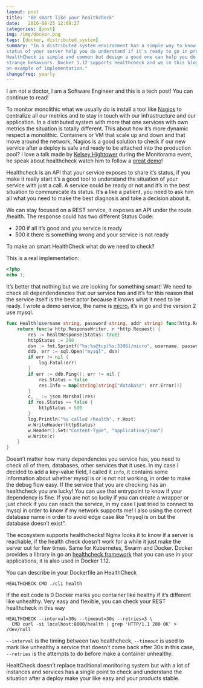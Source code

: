 ```yaml
---
layout: post
title:  "Be smart like your healthcheck"
date:   2016-08-25 12:08:27
categories: [post]
img: /img/docker.png
tags: [docker, distributed_system]
summary: "In a distributed system environment has a simple way to know the
status of your server help you do understand if it's ready to go in production.
HealthCheck is simple and common but design a good one can help you do avoid
strange behaviors. Docker 1.12 supports healthcheck and we in this blog I share
an example of implementation."
changefreq: yearly
---
```

I am not a doctor, I am a Software Engineer and this is a tech post! You can
continue to read!

To monitor monolithic what we usually do is install a tool
like [Nagios](https://www.nagios.org/) to centralize all our metrics and to
stay in touch with our infrastructure and our application.  In a distributed
system with more that one services with own metrics the situation is totally
different.  This about how it’s more dynamic respect a monolithic.  Containers
or VM that scale up and down and that move around the network, Nagios is a good
solution to check if our new service after a deploy is safe and ready to be
attached into the production pool?  I love a talk made by [Kelsey
Hightower](https://github.com/kelseyhightower) during the Monitorama event, he
speak about healthcheck watch him to follow a [great demo](
https://vimeo.com/173610242)!

Healthcheck is an API that your service exposes to share it’s status, if you
make it really start it’s a good tool to understand the situation of your
service with just a call.  A service could be ready or not and it’s in the best
situation to communicate its status.  It’s a like a patient, you need to ask
him all what you need to make the best diagnosis and take a decision about it.

We can stay focused on a REST service, it exposes an API under the route
/health. The response could has two different Status Code:

* 200 if all it’s good and you service is ready
* 500 it there is something wrong and your service is not ready

To make an smart HealthCheck what do we need to check?

This is a real implementation:

```php
<?php
echo 1;
```

It’s better that nothing but we are looking for something smart!  We need to
check all dependendencies that our service has and it’s for this reason that
the service itself is the best actor because it knows what it need to be ready.
I wrote a demo service, the name is [micro](
https://github.com/gianarb/micro/blob/master/handle/health.go), it’s in go and
the version 2 use
mysql.

```go
func Health(username string, password string, addr string) func(http.ResponseWriter, *http.Request) {
    return func(w http.ResponseWriter, r *http.Request) {
        res := healtResponse{Status: true}
        httpStatus := 200
        dsn := fmt.Sprintf("%s:%s@tcp(%s:3306)/micro", username, password, addr)
        ddb, err := sql.Open("mysql", dsn)
        if err != nil {
            log.Fatal(err)
        }
        if err := ddb.Ping(); err != nil {
            res.Status = false
            res.Info = map[string]string{"database": err.Error()}
        }
        c, _ := json.Marshal(res)
        if res.Status == false {
            httpStatus = 500
        }
        log.Println("%s called /health", r.Host)
        w.WriteHeader(httpStatus)
        w.Header().Set("Content-Type", "application/json")
        w.Write(c)
    }
}
```
Doesn’t matter how many dependencies you service has, you need to check all of
them, databases, other services that it uses.  In my case I decided to add a
key-value field, I called it `info`, it contains some information about whether
mysql is or is not not working, in order to make the debug flow easy.  If the
service that you are checking has an healthcheck you are lucky! You can use
that entrypoint to know if your dependency is fine.  If you are not so lucky if
you can create a wrapper or just check if you can reach the service, in my case
I just tried to connect to mysql in order to know if my network supports me! I
also using the correct database name in order to avoid edge case like “mysql is
on but the database doesn’t exist”.

The ecosystem supports healthchecks! Nginx looks it to know if a server is
reachable, if the health check doesn’t work for a while it just make the server
out for few times. Same for Kubernetes, Swarm and Docker.  Docker provides a
library in go an [healthcheck
framework](https://github.com/docker/go-healthcheck) that you can use in your
applications, it is also used in Docker 1.12.

You can describe in your  Dockerfile an HealthCheck

```
HEALTHCHECK CMD ./cli health
```

If the exit code is 0 Docker marks you container like healthy if it’s different like unhealthy.
Very easy and flexible, you can check your REST healthcheck in this way

```
HEALTHCHECK --interval=30s --timeout=30s --retries=3 \
  CMD curl -si localhost:8000/health | grep 'HTTP/1.1 200 OK' > /dev/null
```

`--interval` is the timing between two healthcheck, `--timeout` is used to mark
like unhealthy a service that doesn’t come back after 30s in this case,
`--retries` is the attempts to do before make a container unhealthy.

HealtCheck doesn’t replace traditional monitoring system but with a lot of
instances and services has a single point to check and understand the situation
after a deploy make your like easy and your products stable.
